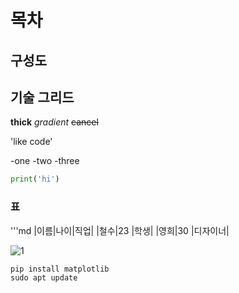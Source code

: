 # 목차
## 구성도         
## 기술 그리드

**thick**
*gradient*
~~cancel~~

'like code'

-one
-two
-three

```python
print('hi')
```
### 표
'''md
|이름|나이|직업|
|철수|23  |학생|
|영희|30  |디자이너|


![1](https://github.com/user-attachments/assets/32f9e795-2a18-41d1-b071-71b116e76aa4)

```
pip install matplotlib
sudo apt update
```




